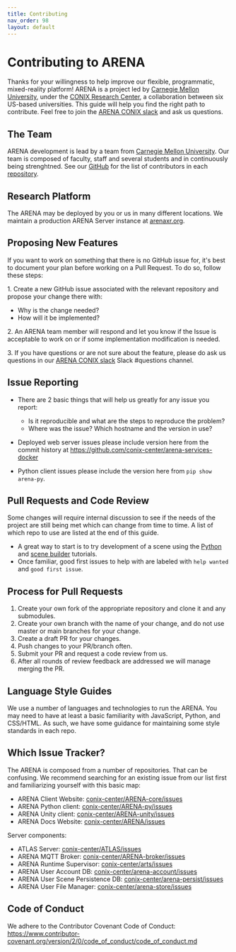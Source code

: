 ```yaml
---
title: Contributing
nav_order: 98
layout: default
---
```


# Contributing to ARENA

Thanks for your willingness to help improve our flexible, programmatic, mixed-reality platform! ARENA is a project led by <a href='https://wise.ece.cmu.edu/'>Carnegie Mellon University</a>, under the [CONIX Research Center](https://conix.io/), a collaboration between six US-based universities. This guide will help you find the right path to contribute. Feel free to join the [ARENA CONIX slack](https://join.slack.com/t/arena-conix/shared_invite/zt-oq8fmgdc-QWZ414mJdfOaWfb_p2lPRg) and ask us questions.

## The Team

ARENA development is lead by a team from <a href='https://wise.ece.cmu.edu/'>Carnegie Mellon University</a>. Our team is composed of faculty, staff and several students and in continuously being strenghtned. See our [GitHub](https://github.com/conix-center/) for the list of contributors in each [repository](/content/source).

## Research Platform

The ARENA may be deployed by you or us in many different locations. We maintain a production ARENA Server instance at [arenaxr.org](https://arenaxr.org).

## Proposing New Features

If you want to work on something that there is no GitHub issue for, it's best to document your plan before working on a Pull Request. To do so, follow these steps:

1\. Create a new GitHub issue associated with the relevant repository and propose your change there with:

- Why is the change needed?
- How will it be implemented?

2\. An ARENA team member will respond and let you know if the Issue is acceptable to work on or if some implementation modification is needed.

3\. If you have questions or are not sure about the feature, please do ask us questions in our [ARENA CONIX slack](https://join.slack.com/t/arena-conix/shared_invite/zt-oq8fmgdc-QWZ414mJdfOaWfb_p2lPRg) Slack #questions channel.

## Issue Reporting

- There are 2 basic things that will help us greatly for any issue you report:

  - Is it reproducible and what are the steps to reproduce the problem?
  - Where was the issue? Which hostname and the version in use?

- Deployed web server issues please include version here from the commit history at <https://github.com/conix-center/arena-services-docker>

- Python client issues please include the version here from `pip show arena-py`.

## Pull Requests and Code Review

Some changes will require internal discussion to see if the needs of the project are still being met which can change from time to time. A list of which repo to use are listed at the end of this guide.

- A great way to start is to try development of a scene using the [Python](/content/overview/dev-guide.html) and [scene builder](/content/overview/build.html) tutorials.
- Once familiar, good first issues to help with are labeled with `help wanted` and `good first issue`.

## Process for Pull Requests

1. Create your own fork of the appropriate repository and clone it and any submodules.
2. Create your own branch with the name of your change, and do not use master or main branches for your change.
3. Create a draft PR for your changes.
4. Push changes to your PR/branch often.
5. Submit your PR and request a code review from us.
6. After all rounds of review feedback are addressed we will manage merging the PR.

## Language Style Guides

We use a number of languages and technologies to run the ARENA. You may need to have at least a basic familiarity with JavaScript, Python, and CSS/HTML. As such, we have some guidance for maintaining some style standards in each repo.

<!-- (move to CONTRIBUTING.md in each repo with links to linter guides) -->

## Which Issue Tracker?

The ARENA is composed from a number of repositories. That can be confusing. We recommend searching for an existing issue from our list first and familiarizing yourself with this basic map:

- ARENA Client Website: [conix-center/ARENA-core/issues](https://github.com/conix-center/ARENA-core/issues)
- ARENA Python client: [conix-center/ARENA-py/issues](https://github.com/conix-center/ARENA-py/issues)
- ARENA Unity client: [conix-center/ARENA-unity/issues](https://github.com/conix-center/ARENA-unity/issues)
- ARENA Docs Website: [conix-center/ARENA/issues](https://github.com/conix-center/ARENA/issues)

Server components:

- ATLAS Server: [conix-center/ATLAS/issues](https://github.com/conix-center/ATLAS/issues)
- ARENA MQTT Broker: [conix-center/ARENA-broker/issues](https://github.com/conix-center/ARENA-broker/issues)
- ARENA Runtime Supervisor: [conix-center/arts/issues](https://github.com/conix-center/arts/issues)
- ARENA User Account DB: [conix-center/arena-account/issues](https://github.com/conix-center/arena-account/issues)
- ARENA User Scene Persistence DB: [conix-center/arena-persist/issues](https://github.com/conix-center/arena-persist/issues)
- ARENA User File Manager: [conix-center/arena-store/issues](https://github.com/conix-center/arena-store/issues)

## Code of Conduct

We adhere to the Contributor Covenant Code of Conduct: <https://www.contributor-covenant.org/version/2/0/code_of_conduct/code_of_conduct.md>

